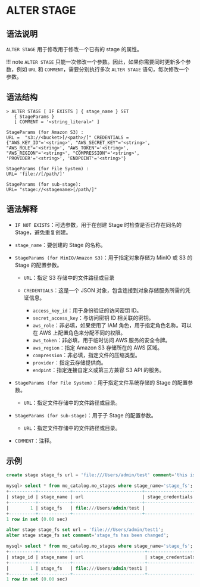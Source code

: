 # **ALTER STAGE**

## **语法说明**

`ALTER STAGE` 用于修改用于修改一个已有的 stage 的属性。

!!! note
    `ALTER STAGE` 只能一次修改一个参数。因此，如果你需要同时更新多个参数，例如 `URL` 和 `COMMENT`，需要分别执行多次 `ALTER STAGE` 语句，每次修改一个参数。

## **语法结构**

```
> ALTER STAGE [ IF EXISTS ] { stage_name } SET
   { StageParams }
   [ COMMENT = '<string_literal>' ]
   
StageParams (for Amazon S3) :
URL =  "s3://<bucket>[/<path>/]" CREDENTIALS = {"AWS_KEY_ID"='<string>', "AWS_SECRET_KEY"='<string>', "AWS_ROLE"='<string>', "AWS_TOKEN"='<string>', "AWS_REGION"='<string>', "COMPRESSION"='<string>', 'PROVIDER'='<string>', 'ENDPOINT'='<string>'}
                                                    
StageParams (for File System) :
URL= 'file://[/path/]'

StageParams (for sub-stage):
URL= "stage://<stagename>[/path/]"
```

## **语法解释**

- `IF NOT EXISTS`：可选参数，用于在创建 Stage 时检查是否已存在同名的 Stage，避免重复创建。

- `stage_name`：要创建的 Stage 的名称。

- `StageParams (for MinIO/Amazon S3)`：用于指定对象存储为 MinIO 或 S3 的 Stage 的配置参数。

    - `URL`：指定 S3 存储中的文件路径或目录
    - `CREDENTIALS`：这是一个 JSON 对象，包含连接到对象存储服务所需的凭证信息。

         + `access_key_id`：用于身份验证的访问密钥 ID。
         + `secret_access_key`：与访问密钥 ID 相关联的密钥。
         + `aws_role`：非必填，如果使用了 IAM 角色，用于指定角色名称。可以在 AWS 上配置角色来分配不同的权限。
         + `aws_token`：非必填，用于临时访问 AWS 服务的安全令牌。
         + `aws_region`：指定 Amazon S3 存储所在的 AWS 区域。
         + `compression`：非必填，指定文件的压缩类型。
         + `provider`：指定云存储提供商。
         + `endpint`：指定连接自定义或第三方兼容 S3 API 的服务。

- `StageParams (for File System)`：用于指定文件系统存储的 Stage 的配置参数。

    - `URL`：指定文件存储中的文件路径或目录。

- `StageParams (for sub-stage)`：用于子 Stage 的配置参数。
  
    - `URL`：指定文件存储中的文件路径或目录。

- `COMMENT`：注释。

## **示例**

```sql
create stage stage_fs url = 'file:///Users/admin/test' comment='this is a stage';

mysql> select * from mo_catalog.mo_stages where stage_name='stage_fs';
+----------+------------+--------------------------+-------------------+--------------+---------------------+-----------------+
| stage_id | stage_name | url                      | stage_credentials | stage_status | created_time        | comment         |
+----------+------------+--------------------------+-------------------+--------------+---------------------+-----------------+
|        1 | stage_fs   | file:///Users/admin/test |                   | disabled     | 2024-10-09 03:46:00 | this is a stage |
+----------+------------+--------------------------+-------------------+--------------+---------------------+-----------------+
1 row in set (0.00 sec)

alter stage stage_fs set url = 'file:///Users/admin/test1';
alter stage stage_fs set comment='stage_fs has been changed';

mysql> select * from mo_catalog.mo_stages where stage_name='stage_fs';
+----------+------------+---------------------------+-------------------+--------------+---------------------+---------------------------+
| stage_id | stage_name | url                       | stage_credentials | stage_status | created_time        | comment                   |
+----------+------------+---------------------------+-------------------+--------------+---------------------+---------------------------+
|        1 | stage_fs   | file:///Users/admin/test1 |                   | disabled     | 2024-10-09 03:46:00 | stage_fs has been changed |
+----------+------------+---------------------------+-------------------+--------------+---------------------+---------------------------+
1 row in set (0.00 sec)
```
